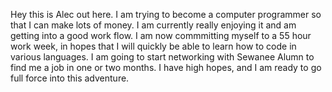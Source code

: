 Hey this is Alec out here. I am trying to become a computer programmer so that I can make lots of money. I am currently really enjoying it and am getting into a good work flow. I am now commmitting myself to a 55 hour work week, in hopes that I will quickly be able to learn how to code in various languages. I am going to start networking with Sewanee Alumn to find me a job in one or two months. I have high hopes, and I am ready to go full force into this adventure. 